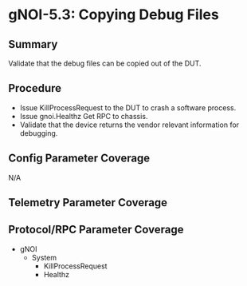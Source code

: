 # gNOI-5.3: Copying Debug Files

## Summary

Validate that the debug files can be copied out of the DUT.

## Procedure

*   Issue KillProcessRequest to the DUT to crash a software process. 
*   Issue gnoi.Healthz Get RPC to chassis.
*   Validate that the device returns the vendor relevant information for
    debugging.

## Config Parameter Coverage

N/A

## Telemetry Parameter Coverage

## Protocol/RPC Parameter Coverage

*   gNOI
    *   System
        *   KillProcessRequest
        *   Healthz
